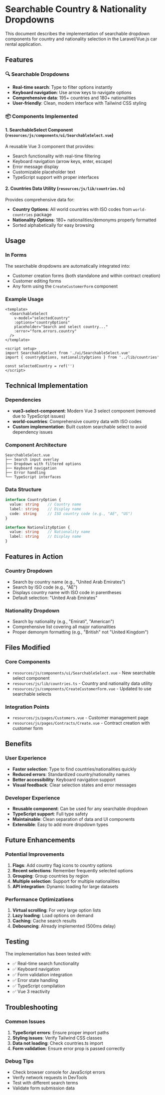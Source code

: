 # Searchable Country & Nationality Dropdowns

This document describes the implementation of searchable dropdown components for country and nationality selection in the Laravel/Vue.js car rental application.

## Features

### 🔍 Searchable Dropdowns
- **Real-time search**: Type to filter options instantly
- **Keyboard navigation**: Use arrow keys to navigate options
- **Comprehensive data**: 195+ countries and 180+ nationalities
- **User-friendly**: Clean, modern interface with Tailwind CSS styling

### 📦 Components Implemented

#### 1. SearchableSelect Component (`resources/js/components/ui/SearchableSelect.vue`)
A reusable Vue 3 component that provides:
- Search functionality with real-time filtering
- Keyboard navigation (arrow keys, enter, escape)
- Error message display
- Customizable placeholder text
- TypeScript support with proper interfaces

#### 2. Countries Data Utility (`resources/js/lib/countries.ts`)
Provides comprehensive data for:
- **Country Options**: All world countries with ISO codes from `world-countries` package
- **Nationality Options**: 180+ nationalities/demonyms properly formatted
- Sorted alphabetically for easy browsing

## Usage

### In Forms
The searchable dropdowns are automatically integrated into:
- Customer creation forms (both standalone and within contract creation)
- Customer editing forms
- Any form using the `CreateCustomerForm` component

### Example Usage
```vue
<template>
  <SearchableSelect
    v-model="selectedCountry"
    :options="countryOptions"
    placeholder="Search and select country..."
    :error="form.errors.country"
  />
</template>

<script setup>
import SearchableSelect from './ui/SearchableSelect.vue'
import { countryOptions, nationalityOptions } from '../lib/countries'

const selectedCountry = ref('')
</script>
```

## Technical Implementation

### Dependencies
- **vue3-select-component**: Modern Vue 3 select component (removed due to TypeScript issues)
- **world-countries**: Comprehensive country data with ISO codes
- **Custom implementation**: Built custom searchable select to avoid dependency issues

### Component Architecture
```
SearchableSelect.vue
├── Search input overlay
├── Dropdown with filtered options
├── Keyboard navigation
├── Error handling
└── TypeScript interfaces
```

### Data Structure
```typescript
interface CountryOption {
  value: string    // Country name
  label: string    // Display name
  code: string     // ISO country code (e.g., "AE", "US")
}

interface NationalityOption {
  value: string    // Nationality name
  label: string    // Display name
}
```

## Features in Action

### Country Dropdown
- Search by country name (e.g., "United Arab Emirates")
- Search by ISO code (e.g., "AE")
- Displays country name with ISO code in parentheses
- Default selection: "United Arab Emirates"

### Nationality Dropdown
- Search by nationality (e.g., "Emirati", "American")
- Comprehensive list covering all major nationalities
- Proper demonym formatting (e.g., "British" not "United Kingdom")

## Files Modified

### Core Components
- `resources/js/components/ui/SearchableSelect.vue` - New searchable select component
- `resources/js/lib/countries.ts` - Country and nationality data utility
- `resources/js/components/CreateCustomerForm.vue` - Updated to use searchable selects

### Integration Points
- `resources/js/pages/Customers.vue` - Customer management page
- `resources/js/pages/Contracts/Create.vue` - Contract creation with customer form

## Benefits

### User Experience
- **Faster selection**: Type to find countries/nationalities quickly
- **Reduced errors**: Standardized country/nationality names
- **Better accessibility**: Keyboard navigation support
- **Visual feedback**: Clear selection states and error messages

### Developer Experience
- **Reusable component**: Can be used for any searchable dropdown
- **TypeScript support**: Full type safety
- **Maintainable**: Clean separation of data and UI components
- **Extensible**: Easy to add more dropdown types

## Future Enhancements

### Potential Improvements
1. **Flags**: Add country flag icons to country options
2. **Recent selections**: Remember frequently selected options
3. **Grouping**: Group countries by region
4. **Multiple selection**: Support for multiple nationalities
5. **API integration**: Dynamic loading for large datasets

### Performance Optimizations
1. **Virtual scrolling**: For very large option lists
2. **Lazy loading**: Load options on demand
3. **Caching**: Cache search results
4. **Debouncing**: Already implemented (500ms delay)

## Testing

The implementation has been tested with:
- ✅ Real-time search functionality
- ✅ Keyboard navigation
- ✅ Form validation integration
- ✅ Error state handling
- ✅ TypeScript compilation
- ✅ Vue 3 reactivity

## Troubleshooting

### Common Issues
1. **TypeScript errors**: Ensure proper import paths
2. **Styling issues**: Verify Tailwind CSS classes
3. **Data not loading**: Check countries.ts import
4. **Form validation**: Ensure error prop is passed correctly

### Debug Tips
- Check browser console for JavaScript errors
- Verify network requests in DevTools
- Test with different search terms
- Validate form submission data 